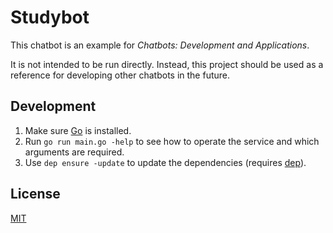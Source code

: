 # Studybot

This chatbot is an example for _Chatbots: Development and Applications_.

It is not intended to be run directly.
Instead, this project should be used as a reference for developing other chatbots in the future.


## Development

1. Make sure [Go](https://golang.org/) is installed.
2. Run `go run main.go -help` to see how to operate the service and which arguments are required.
3. Use `dep ensure -update` to update the dependencies (requires [dep](https://github.com/golang/dep)).


## License

[MIT](./license)
